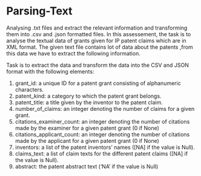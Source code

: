 # Parsing-Text
Analysing .txt files and extract the relevant information and transforming them into .csv and .json formatted files. In this assessement, the task is to analyse the textual data of grants given for IP patent claims which are in XML format. The given text file contains lot of data about the patents ,from this data we have to extract the following information.

Task is to extract the data and transform the data into the CSV and JSON format with the following elements:
1. grant_id: a unique ID for a patent grant consisting of alphanumeric characters.  
2. patent_kind: a category to which the patent grant belongs.  
3. patent_title: a title given by the inventor to the patent claim.
4. number_of_claims: an integer denoting the number of claims for a given grant.
5. citations_examiner_count:  an  integer  denoting  the  number  of  citations  made  by  the  examiner for a given patent grant (0 if None)
6. citations_applicant_count:  an  integer  denoting  the  number  of  citations  made  by  the  applicant for a given patent grant (0 if None)
7. inventors: a list of the patent inventors’ names ([NA] if the value is Null).
8. claims_text: a list of claim texts for the different patent claims ([NA] if the value is Null).
9. abstract: the patent abstract text (‘NA’ if the value is Null)

